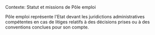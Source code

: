 Contexte: Statut et missions de Pôle emploi

Pôle emploi représente l'Etat devant les juridictions administratives compétentes en cas de litiges relatifs à des décisions prises ou à des conventions conclues pour son compte.